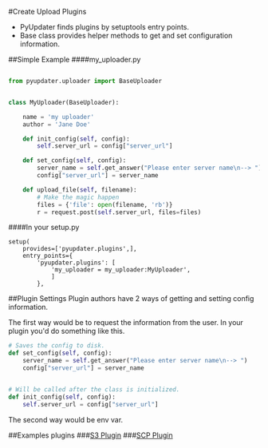 #Create Upload Plugins

- PyUpdater finds plugins by setuptools entry points.
- Base class provides helper methods to get and set configuration information.

##Simple Example
####my_uploader.py
```python

from pyupdater.uploader import BaseUploader


class MyUploader(BaseUploader):

    name = 'my uploader'
    author = 'Jane Doe'

    def init_config(self, config):
        self.server_url = config["server_url"]

    def set_config(self, config):
        server_name = self.get_answer("Please enter server name\n--> ")
        config["server_url"] = server_name

    def upload_file(self, filename):
        # Make the magic happen
        files = {'file': open(filename, 'rb')}
        r = request.post(self.server_url, files=files)

```


####In your setup.py
```
setup(
    provides=['pyupdater.plugins',],
    entry_points={
        'pyupdater.plugins': [
            'my_uploader = my_uploader:MyUploader',
            ]
        },
```

##Plugin Settings
Plugin authors have 2 ways of getting and setting config information.

The first way would be to request the information from the user. In your plugin you'd do something like this. 
```python
# Saves the config to disk.
def set_config(self, config):
    server_name = self.get_answer("Please enter server name\n--> ")
    config["server_url"] = server_name


# Will be called after the class is initialized.
def init_config(self, config):
    self.server_url = config["server_url"]

```

The second way would be env var.

##Examples plugins
###[S3 Plugin](https://github.com/JMSwag/PyUpdater-S3-Plugin "S3 Plugin")
###[SCP Plugin](https://github.com/JMSwag/PyUpdater-SCP-Plugin "SCP Plugin")
